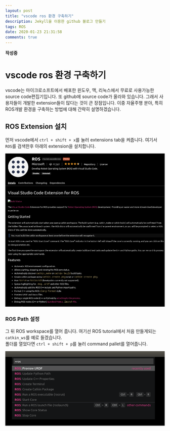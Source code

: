 ```yaml
---
layout: post
title: "vscode ros 환경 구축하기"
description: Jekyll을 이용한 github 블로그 만들기
tags: ROS
date: 2020-01-23 21:31:58
comments: true
---
```

**작성중**
# vscode ros 환경 구축하기

vscode는 마이크로소프트에서 배포한 윈도우, 맥, 리눅스에서 무료로 사용가능한 source code편집기입니다. 또 github에 source code가 올라와 있습니다. 그래서 사용자들이 개발한 extension들이 많다는 것이 큰 장점입니다. 이중 자율주행 분야, 특히 ROS개발 환경을 구축하는 방법에 대해 간략히 설명하겠습니다.

## ROS Extension 설치

먼저 vscode에서 `ctrl + shift + x`를 눌러 extensions tab을 켜줍니다. 여기서 `ROS`를 검색한후 아래의 extension을 설치합니다.

![](/../image/ros_extension.png)

### ROS Path 설정

그 뒤 ROS workspace를 열어 줍니다. 여기선 ROS tutorial에서 처음 만들게되는 `catkin_ws`를 예로 들겠습니다.  
폴더를 열었다면 `ctrl + shift + p`를 눌러 command pallet를 열어줍니다.

![](/../image/update_path.png)
